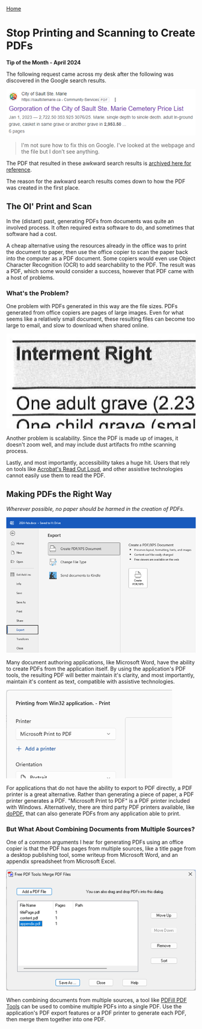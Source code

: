 [Home](https://cityssm.github.io/tip-of-the-month/)

# Stop Printing and Scanning to Create PDFs

**Tip of the Month - April 2024**

The following request came across my desk after the following was discovered in the Google search results.

![Google Search Result with Strange Typos](google-result.png)

> I'm not sure how to fix this on Google. I've looked at the webpage and the file but I don’t see anything.

The PDF that resulted in these awkward search results is [archived here for reference](scanned.pdf).

The reason for the awkward search results comes down to how the PDF was created in the first place.

## The Ol' Print and Scan

In the (distant) past, generating PDFs from documents was quite an involved process.
It often required extra software to do, and sometimes that software had a cost.

A cheap alternative using the resources already in the office was to print the document to paper,
then use the office copier to scan the paper back into the computer as a PDF document.
Some copiers would even use Object Character Recognition (OCR) to add searchability to the PDF.
The result was a PDF, which some would consider a success, however that PDF came with a host of problems.

### What's the Problem?

One problem with PDFs generated in this way are the file sizes.
PDFs generated from office copiers are pages of large images.
Even for what seems like a relatively small document, these resulting files can become too large to email,
and slow to download when shared online.

![Pixelated Text when Zoomed In](scalability.png)

Another problem is scalability. Since the PDF is made up of images, it doesn't zoom well,
and may include dust artifacts fro mthe scanning process.

Lastly, and most importantly, accessibility takes a huge hit.
Users that rely on tools like [Acrobat's Read Out Loud](../03-mar/pdf-read-out-loud.md),
and other assistive technologies cannot easily use them to read the PDF.

## Making PDFs the Right Way

_Wherever possible, no paper should be harmed in the creation of PDFs._

![Microsoft Word's Export to PDF](word-to-pdf.png)

Many document authoring applications, like Microsoft Word, have the ability to create PDFs from the application itself.
By using the application's PDF tools, the resulting PDF will better maintain it's clarity, and most importantly,
maintain it's content as text, compatible with assistive technologies.

![Print to PDF Dialog](print-to-pdf.png)

For applications that do not have the ability to export to PDF directly,
a PDF printer is a great alternative.
Rather than generating a piece of paper, a PDF printer generates a PDF.
"Microsoft Print to PDF" is a PDF printer included with Windows.
Alternatively, there are third party PDF printers available, like [doPDF](https://www.dopdf.com/),
that can also generate PDFs from any application able to print.

### But What About Combining Documents from Multiple Sources?

One of a common arguments I hear for generating PDFs using an office copier
is that the PDF has pages from multiple sources,
like a title page from a desktop publishing tool,
some writeup from Microsoft Word,
and an appendix spreadsheet from Microsoft Excel.

![PDFill PDF Tools - Merge PDF Files](pdfill-merge.png)

When combining documents from multiple sources, a tool like
[PDFill PDF Tools](https://www.pdfill.com/pdf_tools_free.html)
can be used to combine multiple PDFs into a single PDF.
Use the application's PDF export features or a PDF printer to generate each PDF,
then merge them together into one PDF.
